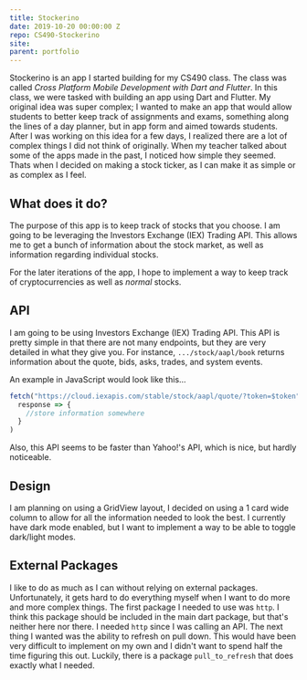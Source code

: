 ```yaml
---
title: Stockerino
date: 2019-10-20 00:00:00 Z
repo: CS490-Stockerino
site: 
parent: portfolio
---
```


Stockerino is an app I started building for my CS490 class. The class was called _Cross Platform Mobile Development with Dart and Flutter_. In this class, we were tasked with building an app using Dart and Flutter. My original idea was super complex; I wanted to make an app that would allow students to better keep track of assignments and exams, something along the lines of a day planner, but in app form and aimed towards students. After I was working on this idea for a few days, I realized there are a lot of complex things I did not think of originally. When my teacher talked about some of the apps made in the past, I noticed how simple they seemed. Thats when I decided on making a stock ticker, as I can make it as simple or as complex as I feel.

## What does it do?

The purpose of this app is to keep track of stocks that you choose. I am going to be leveraging the Investors Exchange (IEX) Trading API. This allows me to get a bunch of information about the stock market, as well as information regarding individual stocks.

For the later iterations of the app, I hope to implement a way to keep track of cryptocurrencies as well as _normal_ stocks.

## API

I am going to be using Investors Exchange (IEX) Trading API. This API is pretty simple in that there are not many endpoints, but they are very detailed in what they give you. For instance, `.../stock/aapl/book` returns information about the quote, bids, asks, trades, and system events.

An example in JavaScript would look like this...

```js
fetch("https://cloud.iexapis.com/stable/stock/aapl/quote/?token=$token").then(
  response => {
    //store information somewhere
  }
)
```

Also, this API seems to be faster than Yahoo!'s API, which is nice, but hardly noticeable.

## Design

I am planning on using a GridView layout, I decided on using a 1 card wide column to allow for all the information needed to look the best. I currently have dark mode enabled, but I want to implement a way to be able to toggle dark/light modes.

## External Packages

I like to do as much as I can without relying on external packages. Unfortunately, it gets hard to do everything myself when I want to do more and more complex things. The first package I needed to use was `http`. I think this package should be included in the main dart package, but that's neither here nor there. I needed `http` since I was calling an API. The next thing I wanted was the ability to refresh on pull down. This would have been very difficult to implement on my own and I didn't want to spend half the time figuring this out. Luckily, there is a package `pull_to_refresh` that does exactly what I needed.